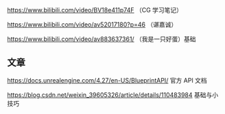 https://www.bilibili.com/video/BV18e411p74F （CG 学习笔记）

https://www.bilibili.com/video/av52017180?p=46 （谌嘉诚）

https://www.bilibili.com/video/av883637361/ （我是一只好蛋）基础





## 文章

https://docs.unrealengine.com/4.27/en-US/BlueprintAPI/ 官方 API 文档

https://blog.csdn.net/weixin_39605326/article/details/110483984  基础与小技巧